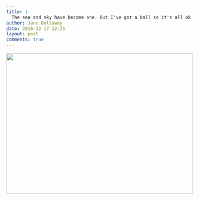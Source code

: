 ```yaml
---
title: |
  The sea and sky have become one. But I've got a ball so it's all ok
author: Jane Dallaway
date: 2016-12-17 12:35
layout: post
comments: true
---
```


<div>
        <a href="http://static.skitters.dallaway.com/2016-12-17-the-sea-and-sky-have-become-one--but-i-ve-got-a-ball-so-it-s-all-ok-fullsize-IMG_7983.JPG">
          <img src="http://static.skitters.dallaway.com/2016-12-17-the-sea-and-sky-have-become-one--but-i-ve-got-a-ball-so-it-s-all-ok-thumb-IMG_7983.JPG" width="500" height="375"/>
        </a>
      </div>


  
      